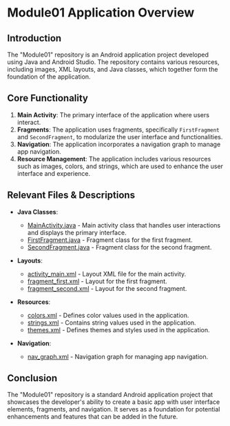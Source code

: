 # Module01 Application Overview

## Introduction
The "Module01" repository is an Android application project developed using Java and Android Studio. The repository contains various resources, including images, XML layouts, and Java classes, which together form the foundation of the application.

## Core Functionality
1. **Main Activity**: The primary interface of the application where users interact.
2. **Fragments**: The application uses fragments, specifically `FirstFragment` and `SecondFragment`, to modularize the user interface and functionalities.
3. **Navigation**: The application incorporates a navigation graph to manage app navigation.
4. **Resource Management**: The application includes various resources such as images, colors, and strings, which are used to enhance the user interface and experience.

## Relevant Files & Descriptions

- **Java Classes**:
  - [MainActivity.java](https://github.com/omnidox/Module01/blob/master/app/src/main/java/com/example/module01/MainActivity.java) - Main activity class that handles user interactions and displays the primary interface.
  - [FirstFragment.java](https://github.com/omnidox/Module01/blob/master/app/src/main/java/com/example/module01/FirstFragment.java) - Fragment class for the first fragment.
  - [SecondFragment.java](https://github.com/omnidox/Module01/blob/master/app/src/main/java/com/example/module01/SecondFragment.java) - Fragment class for the second fragment.

- **Layouts**:
  - [activity_main.xml](https://github.com/omnidox/Module01/blob/master/app/src/main/res/layout/activity_main.xml) - Layout XML file for the main activity.
  - [fragment_first.xml](https://github.com/omnidox/Module01/blob/master/app/src/main/res/layout/fragment_first.xml) - Layout for the first fragment.
  - [fragment_second.xml](https://github.com/omnidox/Module01/blob/master/app/src/main/res/layout/fragment_second.xml) - Layout for the second fragment.

- **Resources**:
  - [colors.xml](https://github.com/omnidox/Module01/blob/master/app/src/main/res/values/colors.xml) - Defines color values used in the application.
  - [strings.xml](https://github.com/omnidox/Module01/blob/master/app/src/main/res/values/strings.xml) - Contains string values used in the application.
  - [themes.xml](https://github.com/omnidox/Module01/blob/master/app/src/main/res/values/themes.xml) - Defines themes and styles used in the application.

- **Navigation**:
  - [nav_graph.xml](https://github.com/omnidox/Module01/blob/master/app/src/main/res/navigation/nav_graph.xml) - Navigation graph for managing app navigation.

## Conclusion
The "Module01" repository is a standard Android application project that showcases the developer's ability to create a basic app with user interface elements, fragments, and navigation. It serves as a foundation for potential enhancements and features that can be added in the future.

